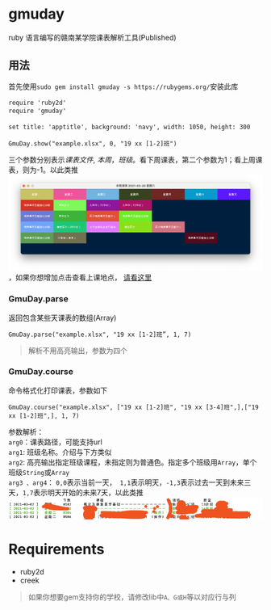 # gmuday
ruby 语言编写的赣南某学院课表解析工具(Published)

## 用法
首先使用`sudo gem install gmuday -s https://rubygems.org/`安装此库
```
require 'ruby2d'
require 'gmuday'

set title: 'apptitle', background: 'navy', width: 1050, height: 300

GmuDay.show("example.xlsx", 0, "19 xx [1-2]班")
```
三个参数分别表示*课表文件*,  *本周*，*班级*。看下周课表，第二个参数为1；看上周课表，则为-1。以此类推
![周课表](./example/course.png)，如果你想增加点击查看上课地点， [请看这里](example/README.md)

### GmuDay.parse
返回包含某些天课表的数组(Array)
```
GmuDay.parse("example.xlsx", "19 xx [1-2]班”, 1, 7)
```
> 解析不用高亮输出，参数为四个

### GmuDay.course
命令格式化打印课表，参数如下
```
GmuDay.course("example.xlsx", ["19 xx [1-2]班", "19 xx [3-4]班",],["19 xx [1-2]班",], 1, 7)
```
参数解析：  
`arg0`：课表路径，可能支持url  
`arg1`: 班级名称。介绍与下方类似  
`arg2`: 高亮输出指定班级课程，未指定则为普通色。指定多个班级用`Array`，单个班级`String`或`Array`  
`arg3 、arg4`： `0,0`表示当前一天，` 1,1`表示明天，`-1,3`表示过去一天到未来三天，`1,7`表示明天开始的未来7天，以此类推  
![案例](./example/cli.png)

# Requirements
+ ruby2d
+ creek

> 如果你想要gem支持你的学校，请修改lib中`A、G或H`等以对应行与列
